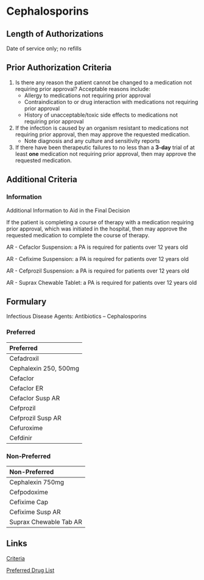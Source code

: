 # Cephalosporins

## Length of Authorizations

Date of service only; no refills

## Prior Authorization Criteria

1.  Is there any reason the patient cannot be changed to a medication not requiring prior approval? Acceptable reasons include:
    -   Allergy to medications not requiring prior approval
    -   Contraindication to or drug interaction with medications not requiring prior approval
    -   History of unacceptable/toxic side effects to medications not requiring prior approval
2.  If the infection is caused by an organism resistant to medications not requiring prior approval, then may approve the requested medication.
    -   Note diagnosis and any culture and sensitivity reports
3.  If there have been therapeutic failures to no less than a **3-day** trial of at least **one** medication not requiring prior approval, then may approve the requested medication.

## Additional Criteria

### Information

Additional Information to Aid in the Final Decision

If the patient is completing a course of therapy with a medication requiring prior approval, which was initiated in the hospital, then may approve the requested medication to complete the course of therapy.

AR - Cefaclor Suspension: a PA is required for patients over 12 years old

AR - Cefixime Suspension: a PA is required for patients over 12 years old

AR - Cefprozil Suspension: a PA is required for patients over 12 years old

AR - Suprax Chewable Tablet: a PA is required for patients over 12 years old

## Formulary

Infectious Disease Agents: Antibiotics – Cephalosporins

### Preferred

| Preferred             |
| :-------------------- |
| Cefadroxil            |
| Cephalexin 250, 500mg |
| Cefaclor              |
| Cefaclor ER           |
| Cefaclor Susp AR      |
| Cefprozil             |
| Cefprozil Susp AR     |
| Cefuroxime            |
| Cefdinir              |

### Non-Preferred

| Non-Preferred          |
| :--------------------- |
| Cephalexin 750mg       |
| Cefpodoxime            |
| Cefixime Cap           |
| Cefixime Susp AR       |
| Suprax Chewable Tab AR |

## Links

[Criteria](https://pharmacy.medicaid.ohio.gov/sites/default/files/20221001_UPDL_Criteria_APPROVED.pdf#page=73)

[Preferred Drug List](https://pharmacy.medicaid.ohio.gov/sites/default/files/20221001_UPDL_APPROVED_.pdf#page=25)
